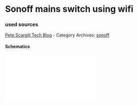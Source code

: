 # Sonoff mains switch using wifi


### used sources
[Pete Scargill Tech Blog][1] - Category Archives: [sonoff][2]

#### Schematics
![Sonoff][3]

<!-- References -->
[1]: http://tech.scargill.net/ "Scargill's Tech Blog"
[2]: http://tech.scargill.net/category/sonoff/ "Scargill's Tech Blog - sonoff"
[3]: ../../hardware/Sonoff/Sonoff-schematic.pdf "schematics"


